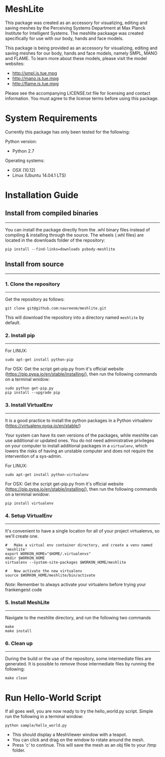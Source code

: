 MeshLite
========
This package was created as an accessory for visualizing, editing and saving meshes
by the Perceiving Systems Department at Max Planck Institute for Intelligent Systems. 
The meshlite packaage was created specifically for use with our body, hands and face models.

This package is being provided as an accessory for visualizing, editing and saving meshes for
our body, hands and face models, namely SMPL, MANO and FLAME. To learn more about these models,
please visit the model websites:

- http://smpl.is.tue.mpg
- http://mano.is.tue.mpg
- http://flame.is.tue.mpg

Please see the accompanying LICENSE.txt file for licensing and contact information. You must agree to the
license terms before using this package.


System Requirements
===================
Currently this package has only been tested for the following:

Python version:
- Python 2.7

Operating systems:
- OSX (10.12)
- Linux (Ubuntu 14.04.1 LTS)

Installation Guide
==================

## Install from compiled binaries
---------------------------------
You can install the package directly from the .whl binary files instead of compiling & installing through the
source. The wheels (.whl files) are located in the downloads folder of the repository:

```
pip install --find-links=downloads psbody-meshlite
```

## Install from source
-----------------------

### 1. Clone the repository
---------------------------
Get the repository as follows:

```
git clone git@github.com:naureenm/meshlite.git
```

This will download the repository into a directory named `meshlite` by default.


### 2. Install pip
-----------------

For LINUX:
```
sudo apt-get install python-pip
```


For OSX:
Get the script get-pip.py from it's official website (https://pip.pypa.io/en/stable/installing/),
then run the following commands on a terminal wnidow:

```
sudo python get-pip.py
pip install --upgrade pip
```


### 3. Install VirtualEnv
------------------------
It is a good practice to install the python packages in a Python virtualenv (https://virtualenv.pypa.io/en/stable/)

Your system can have its own versions of the packages, while meshlite can use additional or updated ones.
You do not need administrative privileges on your computer to install additional packages in a `virtualenv`, which
lowers the risks of having an unstable computer and does not require the intervention of a sys-admin.


For LINUX:
```
sudo apt-get install python-virtualenv
```

For OSX:
Get the script get-pip.py from it's official website (https://pip.pypa.io/en/stable/installing/),
then run the following commands on a terminal wnidow:

```
pip install virtualenv
```


### 4. Setup VirtualEnv
----------------------
It's convenient to have a single location for all of your project virtualenvs, so we'll create one.

```
#   Make a virtual env container directory, and create a venv named 'meshlite'
export WORKON_HOME="$HOME/.virtualenvs"
mkdir $WORKON_HOME
virtualenv --system-site-packages $WORKON_HOME/meshlite

#   Now activate the new virtualenv
source $WORKON_HOME/meshlite/bin/activate
```

*Note*: Remember to always activate your virtualenv before trying your frankengeist code



### 5. Install MeshLite
----------------------
Navigate to the meshlite directory, and run the following two commands

```
make
make install
```


### 6. Clean up
--------------
During the build or the use of the repository, some intermediate files are generated. It is possible to remove those intermediate
files by running the following:

```
make clean
```


Run Hello-World Script
======================
If all goes well, you are now ready to try the hello_world.py script. Simple run the following in a terminal window:

```
python sample/hello_world.py
```

- This should display a MeshViewer window with a teapot.
- You can click and drag on the window to rotate around the mesh.
- Press 'c' to continue. This will save the mesh as an obj file to your /tmp folder.
